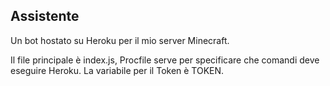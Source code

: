 ## Assistente
Un bot hostato su Heroku per il mio server Minecraft.

Il file principale è index.js, Procfile serve per specificare che comandi deve eseguire Heroku. La variabile per il Token è TOKEN.

